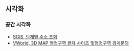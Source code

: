 ## 시각화
### 공간 시각화
- [SGIS, 단계별 주소 조회](https://sgis.kostat.go.kr/developer/html/newOpenApi/api/dataApi/addressBoundary.html#hadmarea)  
- [VWorld, 3D MAP 행정구역 글자 사이즈 및행정구역 경계문의](https://www.vworld.kr/v4po_brdqna_s002.do?pageIndex=1&searchCondition=&searchKeyword=&bodIde=53&brdIde=23033&fileCheck=Y&repyCheck=Y)
